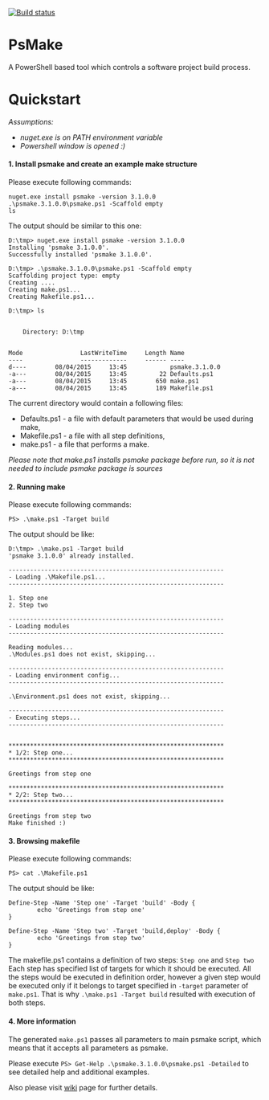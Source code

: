 [![Build status](https://ci.appveyor.com/api/projects/status/fx4dyiwbxah5xajw?svg=true)](https://ci.appveyor.com/project/Suremaker/psmake)
# PsMake
A PowerShell based tool which controls a software project build process.

# Quickstart

*Assumptions:* 
* *nuget.exe is on PATH environment variable*
* *Powershell window is opened :)*

#### 1. Install psmake and create an example make structure

Please execute following commands:
```
nuget.exe install psmake -version 3.1.0.0
.\psmake.3.1.0.0\psmake.ps1 -Scaffold empty
ls
```

The output should be similar to this one:
```
D:\tmp> nuget.exe install psmake -version 3.1.0.0
Installing 'psmake 3.1.0.0'.
Successfully installed 'psmake 3.1.0.0'.

D:\tmp> .\psmake.3.1.0.0\psmake.ps1 -Scaffold empty
Scaffolding project type: empty
Creating ....
Creating make.ps1...
Creating Makefile.ps1...

D:\tmp> ls


    Directory: D:\tmp


Mode                LastWriteTime     Length Name
----                -------------     ------ ----
d----        08/04/2015     13:45            psmake.3.1.0.0
-a---        08/04/2015     13:45         22 Defaults.ps1
-a---        08/04/2015     13:45        650 make.ps1
-a---        08/04/2015     13:45        189 Makefile.ps1
```

The current directory would contain a following files:
* Defaults.ps1 - a file with default parameters that would be used during make,
* Makefile.ps1 - a file with all step definitions,
* make.ps1 - a file that performs a make.

*Please note that make.ps1 installs psmake package before run, so it is not needed to include psmake package is sources*

#### 2. Running make
Please execute following commands:
```
PS> .\make.ps1 -Target build
```

The output should be like:
```
D:\tmp> .\make.ps1 -Target build
'psmake 3.1.0.0' already installed.

------------------------------------------------------------
- Loading .\Makefile.ps1...
------------------------------------------------------------

1. Step one
2. Step two

------------------------------------------------------------
- Loading modules
------------------------------------------------------------

Reading modules...
.\Modules.ps1 does not exist, skipping...

------------------------------------------------------------
- Loading environment config...
------------------------------------------------------------

.\Environment.ps1 does not exist, skipping...

------------------------------------------------------------
- Executing steps...
------------------------------------------------------------


************************************************************
* 1/2: Step one...
************************************************************

Greetings from step one

************************************************************
* 2/2: Step two...
************************************************************

Greetings from step two
Make finished :)
```

#### 3. Browsing makefile
Please execute following commands:
```
PS> cat .\Makefile.ps1
```

The output should be like:
```
Define-Step -Name 'Step one' -Target 'build' -Body {
        echo 'Greetings from step one'
}

Define-Step -Name 'Step two' -Target 'build,deploy' -Body {
        echo 'Greetings from step two'
}
```

The makefile.ps1 contains a definition of two steps: `Step one` and `Step two`
Each step has specified list of targets for which it should be executed.
All the steps would be executed in definition order, however a given step would be executed only if it belongs to target specified in `-target` parameter of `make.ps1`.
That is why `.\make.ps1 -Target build` resulted with execution of both steps.

#### 4. More information

The generated `make.ps1` passes all parameters to main psmake script, which means that it accepts all parameters as psmake.

Please execute `PS> Get-Help .\psmake.3.1.0.0\psmake.ps1 -Detailed` to see detailed help and additional examples.

Also please visit [wiki](https://github.com/Suremaker/PsMake/wiki) page for further details.
